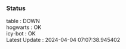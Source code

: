 ### Status


table : DOWN  
hogwarts : OK  
icy-bot : OK  
Latest Update : 2024-04-04 07:07:38.945402
